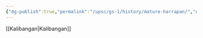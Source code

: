 ```yaml
---
{"dg-publish":true,"permalink":"/upsc/gs-1/history/mature-harrapan/","dgHomeLink":true,"dgPassFrontmatter":false}
---
```


[[Kalibangan|Kalibangan]]